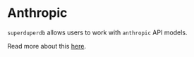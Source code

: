 # Anthropic

`superduperdb` allows users to work with `anthropic` API models.

Read more about this [here](/docs/docs/walkthrough/ai_models#anthropic).